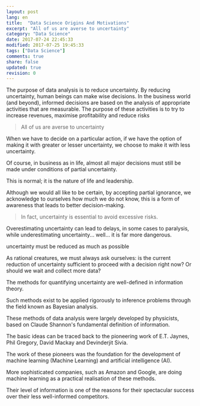```yaml
---
layout: post
lang: en
title:  "Data Science Origins And Motivations"
excerpt: "All of us are averse to uncertainty"
category: "Data Science"
date: 2017-07-24 22:45:33
modified: 2017-07-25 19:45:33
tags: ["Data Science"]
comments: true
share: false
updated: true
revision: 0
---
```

  
The purpose of data analysis is to reduce uncertainty. 
By reducing uncertainty, human beings can make wise decisions. 
In the business world (and beyond), informed decisions are based on the analysis of appropriate activities that are measurable. The purpose of these activities is to try to increase revenues, maximise profitability and reduce risks

>All of us are averse to uncertainty

When we have to decide on a particular action, if we have the option of making it with greater or lesser uncertainty, we choose to make it with less uncertainty.

Of course, in business as in life, almost all major decisions must still be made under conditions of partial uncertainty. 

This is normal; it is the nature of life and leadership. 

Although we would all like to be certain, by accepting partial ignorance, we acknowledge to ourselves how much we do not know, this is a form of awareness that leads to better decision-making.

>In fact, uncertainty is essential to avoid excessive risks.

Overestimating uncertainty can lead to delays, in some cases to paralysis, while underestimating uncertainty... well... it is far more dangerous.

uncertainty must be reduced as much as possible

As rational creatures, we must always ask ourselves: is the current reduction of uncertainty sufficient to proceed with a decision right now?  Or should we wait and collect more data? 

The methods for quantifying uncertainty are well-defined in information theory. 

Such methods exist to be applied rigorously to inference problems through the field known as Bayesian analysis. 

These methods of data analysis were largely developed by physicists, based on Claude Shannon's fundamental definition of information. 

The basic ideas can be traced back to the pioneering work of E.T. Jaynes, Phil Gregory, David Mackay and Devinderjit Sivia. 

The work of these pioneers was the foundation for the development of machine learning (Machine Learning) and artificial intelligence (AI). 

More sophisticated companies, such as Amazon and Google, are doing machine learning as a practical realisation of these methods. 

Their level of information is one of the reasons for their spectacular success over their less well-informed competitors.